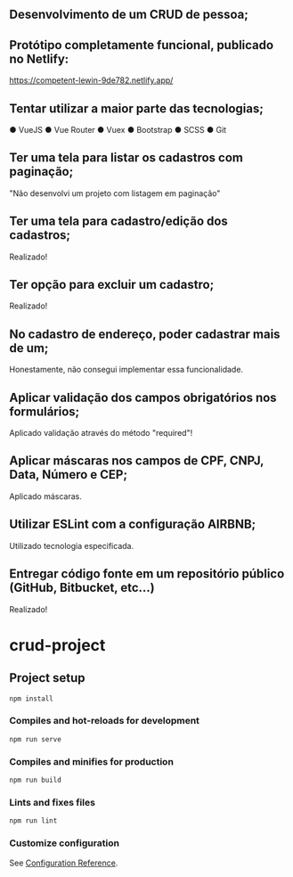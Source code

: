 ## Desenvolvimento de um CRUD de pessoa;
## Protótipo completamente funcional, publicado no Netlify:

https://competent-lewin-9de782.netlify.app/

## Tentar utilizar a maior parte das tecnologias;

● VueJS
● Vue Router
● Vuex
● Bootstrap
● SCSS
● Git

## Ter uma tela para listar os cadastros com paginação;

"Não desenvolvi um projeto com listagem em paginação"

## Ter uma tela para cadastro/edição dos cadastros;

Realizado!

## Ter opção para excluir um cadastro;

Realizado!

## No cadastro de endereço, poder cadastrar mais de um;

Honestamente, não consegui implementar essa funcionalidade.

## Aplicar validação dos campos obrigatórios nos formulários;

Aplicado validação através do método "required"!

## Aplicar máscaras nos campos de CPF, CNPJ, Data, Número e CEP;

Aplicado máscaras.

## Utilizar ESLint com a configuração AIRBNB;

Utilizado tecnologia especificada.

## Entregar código fonte em um repositório público (GitHub, Bitbucket, etc...)

Realizado!

# crud-project

## Project setup
```
npm install
```

### Compiles and hot-reloads for development
```
npm run serve
```

### Compiles and minifies for production
```
npm run build
```

### Lints and fixes files
```
npm run lint
```

### Customize configuration
See [Configuration Reference](https://cli.vuejs.org/config/).
